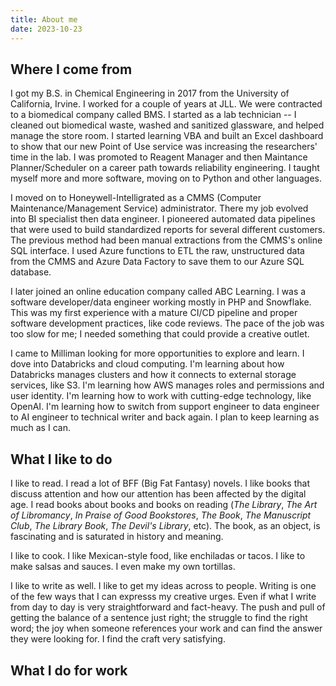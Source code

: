 ```yaml
---
title: About me
date: 2023-10-23
---
```


## Where I come from

I got my B.S. in Chemical Engineering in 2017 from the University of California, Irvine. I worked for a couple of years at JLL. We were contracted to a biomedical company called BMS. I started as a lab technician -- I cleaned out biomedical waste, washed and sanitized glassware, and helped manage the store room. I started learning VBA and built an Excel dashboard to show that our new Point of Use service was increasing the researchers' time in the lab. I was promoted to Reagent Manager and then Maintance Planner/Scheduler on a career path towards reliability engineering. I taught myself more and more software, moving on to Python and other languages.

I moved on to Honeywell-Intelligrated as a CMMS (Computer Maintenance/Management Service) administrator. There my job evolved into BI specialist then data engineer. I pioneered automated data pipelines that were used to build standardized reports for several different customers. The previous method had been manual extractions from the CMMS's online SQL interface. I used Azure functions to ETL the raw, unstructured data from the CMMS and Azure Data Factory to save them to our Azure SQL database.

I later joined an online education company called ABC Learning. I was a software developer/data engineer working mostly in PHP and Snowflake. This was my first experience with a mature CI/CD pipeline and proper software development practices, like code reviews. The pace of the job was too slow for me; I needed something that could provide a creative outlet.

I came to Milliman looking for more opportunities to explore and learn. I dove into Databricks and cloud computing. I'm learning about how Databricks manages clusters and how it connects to external storage services, like S3. I'm learning how AWS manages roles and permissions and user identity. I'm learning how to work with cutting-edge technology, like OpenAI. I'm learning how to switch from support engineer to data engineer to AI engineer to technical writer and back again. I plan to keep learning as much as I can.

## What I like to do

I like to read. I read a lot of BFF (Big Fat Fantasy) novels. I like books that discuss attention and how our attention has been affected by the digital age. I read books about books and books on reading (*The Library*, *The Art of Libromancy*, *In Praise of Good Bookstores*, *The Book*, *The Manuscript Club*, *The Library Book*, *The Devil's Library*, etc). The book, as an object, is fascinating and is saturated in history and meaning.

I like to cook. I like Mexican-style food, like enchiladas or tacos. I like to make salsas and sauces. I even make my own tortillas.

I like to write as well. I like to get my ideas across to people. Writing is one of the few ways that I can expresss my creative urges. Even if what I write from day to day is very straightforward and fact-heavy. The push and pull of getting the balance of a sentence just right; the struggle to find the right word; the joy when someone references your work and can find the answer they were looking for. I find the craft very satisfying.

## What I do for work
